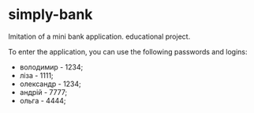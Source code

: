 # simply-bank
Imitation of a mini bank application. educational project.

To enter the application, you can use the following passwords and logins:
  - володимир - 1234;
  - ліза - 1111;
  - олександр - 1234;
  - андрій - 7777;
  - ольга - 4444;
